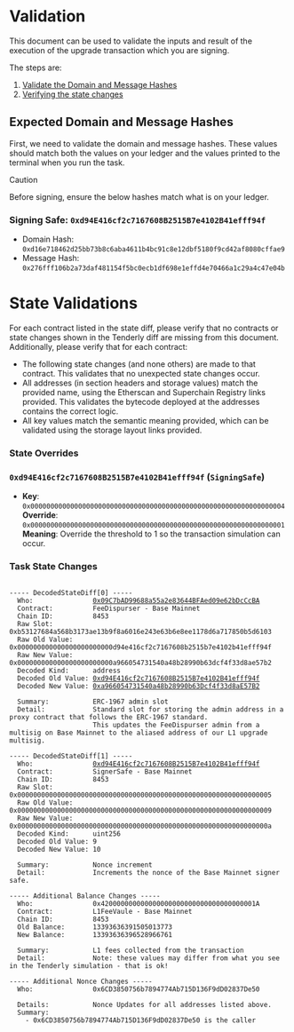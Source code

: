 # Validation

This document can be used to validate the inputs and result of the execution of the upgrade transaction which you are
signing.

The steps are:

1. [Validate the Domain and Message Hashes](#expected-domain-and-message-hashes)
2. [Verifying the state changes](#state-changes)

## Expected Domain and Message Hashes

First, we need to validate the domain and message hashes. These values should match both the values on your ledger and
the values printed to the terminal when you run the task.

> [!CAUTION]
>
> Before signing, ensure the below hashes match what is on your ledger.
>
> ### Signing Safe: `0xd94E416cf2c7167608B2515B7e4102B41efff94f`
>
> - Domain Hash: `0xd16e718462d25bb73b8c6aba4611b4bc91c8e12dbf5180f9cd42af8080cffae9`
> - Message Hash: `0x276fff106b2a73daf481154f5bc0ecb1df698e1effd4e70466a1c29a4c47e04b`

# State Validations

For each contract listed in the state diff, please verify that no contracts or state changes shown in the Tenderly diff are missing from this document. Additionally, please verify that for each contract:

- The following state changes (and none others) are made to that contract. This validates that no unexpected state
  changes occur.
- All addresses (in section headers and storage values) match the provided name, using the Etherscan and Superchain
  Registry links provided. This validates the bytecode deployed at the addresses contains the correct logic.
- All key values match the semantic meaning provided, which can be validated using the storage layout links provided.

### State Overrides

### `0xd94E416cf2c7167608B2515B7e4102B41efff94f` (`SigningSafe`)

- **Key**: `0x0000000000000000000000000000000000000000000000000000000000000004` <br/>
  **Override**: `0x0000000000000000000000000000000000000000000000000000000000000001` <br/>
  **Meaning**: Override the threshold to 1 so the transaction simulation can occur.

### Task State Changes

<pre>
<code>
----- DecodedStateDiff[0] -----
  Who:               <a href="https://basescan.org/address/0x09C7bAD99688a55a2e83644BFAed09e62bDcCcBA">0x09C7bAD99688a55a2e83644BFAed09e62bDcCcBA</a>
  Contract:          FeeDispurser - Base Mainnet
  Chain ID:          8453
  Raw Slot:          0xb53127684a568b3173ae13b9f8a6016e243e63b6e8ee1178d6a717850b5d6103
  Raw Old Value:     0x000000000000000000000000d94e416cf2c7167608b2515b7e4102b41efff94f
  Raw New Value:     0x000000000000000000000000a966054731540a48b28990b63dcf4f33d8ae57b2
  Decoded Kind:      address
  Decoded Old Value: <a href="https://basescan.org/address/0xd94e416cf2c7167608b2515b7e4102b41efff94f">0xd94E416cf2c7167608B2515B7e4102B41efff94f</a>
  Decoded New Value: <a href="https://basescan.org/address/0xa966054731540a48b28990b63dcf4f33d8ae57b2">0xa966054731540a48b28990b63Dcf4f33d8aE57B2</a>

  Summary:           ERC-1967 admin slot
  Detail:            Standard slot for storing the admin address in a proxy contract that follows the ERC-1967 standard.
                     This updates the FeeDispurser admin from a multisig on Base Mainnet to the aliased address of our L1 upgrade multisig.

----- DecodedStateDiff[1] -----
  Who:               <a href="https://basescan.org/address/0xd94E416cf2c7167608B2515B7e4102B41efff94f">0xd94E416cf2c7167608B2515B7e4102B41efff94f</a>
  Contract:          SignerSafe - Base Mainnet
  Chain ID:          8453
  Raw Slot:          0x0000000000000000000000000000000000000000000000000000000000000005
  Raw Old Value:     0x0000000000000000000000000000000000000000000000000000000000000009
  Raw New Value:     0x000000000000000000000000000000000000000000000000000000000000000a
  Decoded Kind:      uint256
  Decoded Old Value: 9
  Decoded New Value: 10

  Summary:           Nonce increment
  Detail:            Increments the nonce of the Base Mainnet signer safe.

----- Additional Balance Changes -----
  Who:               0x420000000000000000000000000000000000001A
  Contract:          L1FeeVaule - Base Mainnet
  Chain ID:          8453
  Old Balance:       13393636391505013773
  New Balance:       13393636396528966761

  Summary:           L1 fees collected from the transaction
  Detail:            Note: these values may differ from what you see in the Tenderly simulation - that is ok!

----- Additional Nonce Changes -----
  Who:               0x6CD3850756b7894774Ab715D136F9dD02837De50

  Details:           Nonce Updates for all addresses listed above.
  Summary:
    - 0x6CD3850756b7894774Ab715D136F9dD02837De50 is the caller
</pre>
